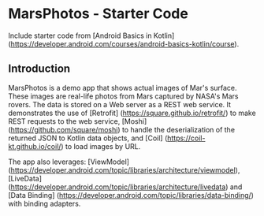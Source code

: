 MarsPhotos - Starter Code
==================================

Include starter code from [Android Basics in Kotlin] (https://developer.android.com/courses/android-basics-kotlin/course).

Introduction
------------

MarsPhotos is a demo app that shows actual images of Mar's surface. 
These images are real-life photos from Mars captured by NASA's Mars rovers. 
The data is stored on a Web server as a REST web service. 
It demonstrates the use of [Retrofit] (https://square.github.io/retrofit/) to make REST requests to the web service, 
[Moshi] (https://github.com/square/moshi) to handle the deserialization of the returned JSON to Kotlin data objects, 
and [Coil] (https://coil-kt.github.io/coil/) to load images by URL.

The app also leverages: 
[ViewModel] (https://developer.android.com/topic/libraries/architecture/viewmodel),
[LiveData] (https://developer.android.com/topic/libraries/architecture/livedata) and
[Data Binding] (https://developer.android.com/topic/libraries/data-binding/) with binding adapters.